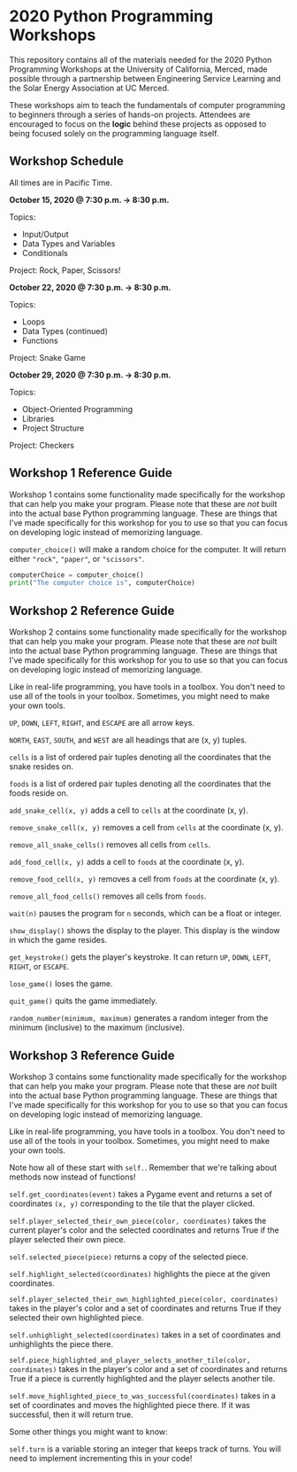 # 2020 Python Programming Workshops

This repository contains all of the materials needed for the 2020 Python Programming Workshops at the University of California, Merced, made possible through a partnership between Engineering Service Learning and the Solar Energy Association at UC Merced.

These workshops aim to teach the fundamentals of computer programming to beginners through a series of hands-on projects. Attendees are encouraged to focus on the **logic** behind these projects as opposed to being focused solely on the programming language itself.

## Workshop Schedule

All times are in Pacific Time.

**October 15, 2020 @ 7:30 p.m. -> 8:30 p.m.**

Topics:
- Input/Output
- Data Types and Variables
- Conditionals

Project: Rock, Paper, Scissors!

**October 22, 2020 @ 7:30 p.m. -> 8:30 p.m.**

Topics:
- Loops
- Data Types (continued)
- Functions

Project: Snake Game

**October 29, 2020 @ 7:30 p.m. -> 8:30 p.m.**

Topics:
- Object-Oriented Programming
- Libraries
- Project Structure

Project: Checkers

## Workshop 1 Reference Guide

Workshop 1 contains some functionality made specifically for the workshop that can help you make your program. Please note that these are *not* built into the actual base Python programming language. These are things that I've made specifically for this workshop for you to use so that you can focus on developing logic instead of memorizing language.

`computer_choice()` will make a random choice for the computer. It will return either `"rock"`, `"paper"`, or `"scissors"`.

```python
computerChoice = computer_choice()
print("The computer choice is", computerChoice)
```

## Workshop 2 Reference Guide

Workshop 2 contains some functionality made specifically for the workshop that can help you make your program. Please note that these are *not* built into the actual base Python programming language. These are things that I've made specifically for this workshop for you to use so that you can focus on developing logic instead of memorizing language.

Like in real-life programming, you have tools in a toolbox. You don't need to use all of the tools in your toolbox. Sometimes, you might need to make your own tools.

`UP`, `DOWN`, `LEFT`, `RIGHT`, and `ESCAPE` are all arrow keys.

`NORTH`, `EAST`, `SOUTH`, and `WEST` are all headings that are (x, y) tuples.

`cells` is a list of ordered pair tuples denoting all the coordinates that the snake resides on.

`foods` is a list of ordered pair tuples denoting all the coordinates that the foods reside on.

`add_snake_cell(x, y)` adds a cell to `cells` at the coordinate (x, y).

`remove_snake_cell(x, y)` removes a cell from `cells` at the coordinate (x, y).

`remove_all_snake_cells()` removes all cells from `cells`.

`add_food_cell(x, y)` adds a cell to `foods` at the coordinate (x, y).

`remove_food_cell(x, y)` removes a cell from `foods` at the coordinate (x, y).

`remove_all_food_cells()` removes all cells from `foods`.

`wait(n)` pauses the program for `n` seconds, which can be a float or integer.

`show_display()` shows the display to the player. This display is the window in which the game resides.

`get_keystroke()` gets the player's keystroke. It can return `UP`, `DOWN`, `LEFT`, `RIGHT`, or `ESCAPE`.

`lose_game()` loses the game.

`quit_game()` quits the game immediately.

`random_number(minimum, maximum)` generates a random integer from the minimum (inclusive) to the maximum (inclusive).

## Workshop 3 Reference Guide

Workshop 3 contains some functionality made specifically for the workshop that can help you make your program. Please note that these are *not* built into the actual base Python programming language. These are things that I've made specifically for this workshop for you to use so that you can focus on developing logic instead of memorizing language.

Like in real-life programming, you have tools in a toolbox. You don't need to use all of the tools in your toolbox. Sometimes, you might need to make your own tools.

Note how all of these start with `self.`. Remember that we're talking about methods now instead of functions!

`self.get_coordinates(event)` takes a Pygame event and returns a set of coordinates `(x, y)` corresponding to the tile that the player clicked.

`self.player_selected_their_own_piece(color, coordinates)` takes the current player's color and the selected coordinates and returns True if the player selected their own piece.

`self.selected_piece(piece)` returns a copy of the selected piece.

`self.highlight_selected(coordinates)` highlights the piece at the given coordinates.

`self.player_selected_their_own_highlighted_piece(color, coordinates)` takes in the player's color and a set of coordinates and returns True if they selected their own highlighted piece.

`self.unhighlight_selected(coordinates)` takes in a set of coordinates and unhighlights the piece there.

`self.piece_highlighted_and_player_selects_another_tile(color, coordinates)` takes in the player's color and a set of coordinates and returns True if a piece is currently highlighted and the player selects another tile.

`self.move_highlighted_piece_to_was_successful(coordinates)` takes in a set of coordinates and moves the highlighted piece there. If it was successful, then it will return true.

Some other things you might want to know:

`self.turn` is a variable storing an integer that keeps track of turns. You will need to implement incrementing this in your code!
